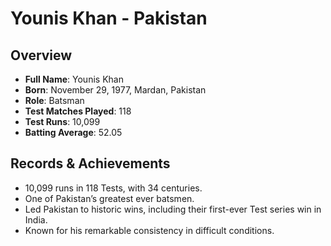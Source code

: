 # Younis Khan - Pakistan

## Overview
- **Full Name**: Younis Khan
- **Born**: November 29, 1977, Mardan, Pakistan
- **Role**: Batsman
- **Test Matches Played**: 118
- **Test Runs**: 10,099
- **Batting Average**: 52.05

## Records & Achievements
- 10,099 runs in 118 Tests, with 34 centuries.
- One of Pakistan’s greatest ever batsmen.
- Led Pakistan to historic wins, including their first-ever Test series win in India.
- Known for his remarkable consistency in difficult conditions.
